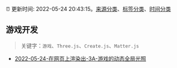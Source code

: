 :alarm_clock: 更新时间: 2022-05-24 20:43:15。[来源分类](../README.md)、[标签分类](../TAGS.md)、[时间分类](../TIMELINE.md)

## 游戏开发


> 关键字：`游戏`、`Three.js`、`Create.js`、`Matter.js`



- [2022-05-24-在网页上渲染出-3A-游戏的动态全局光照](https://www.v2ex.com/t/855082) 